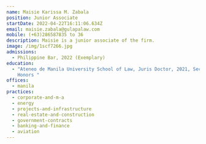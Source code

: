 ```yaml
---
name: Maisie Karissa M. Zabala
position: Junior Associate
startDate: 2022-04-22T16:11:06.634Z
email: maisie.zabala@gulapalaw.com
mobile: (+63)286587835 to 36
description: Maisie is a junior associate of the firm.
image: /img/1scf7266.jpg
admissions:
  - Philippine Bar, 2022 (Exemplary)
education:
  - "Ateneo de Manila University School of Law, Juris Doctor, 2021, Second
    Honors "
offices:
  - manila
practices:
  - corporate-and-m-a
  - energy
  - projects-and-infrastructure
  - real-estate-and-construction
  - government-contracts
  - banking-and-finance
  - aviation
---
```

